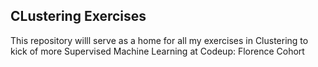 ## CLustering Exercises

This repository willl serve as a home for all my exercises in Clustering to kick of more Supervised Machine Learning at Codeup: Florence Cohort

